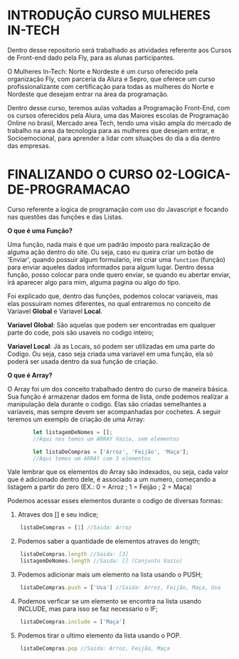 # INTRODUÇÃO CURSO MULHERES IN-TECH #
Dentro desse repositorio será trabalhado as atividades referente aos Cursos de Front-end dado pela Fly, para as alunas participantes.

O Mulheres In-Tech: Norte e Nordeste é um curso oferecido pela organização Fly, com parceria da Alura e Sepro, que oferece um curso profissionalizante com certificação para todas as mulheres do Norte e Nordeste que desejam entrar na área da programação.

Dentro desse curso, teremos aulas voltadas a Programação Front-End, com os cursos oferecidos pela Alura, uma das Maiores escolas de Programação Online no brasil, Mercado area Tech, tendo uma visão ampla do mercado de trabalho na area da tecnologia para as mulheres que desejam entrar, e Socioemocional, para aprender a lidar com situações do dia a dia dentro das empresas.

# FINALIZANDO O CURSO 02-LOGICA-DE-PROGRAMACAO #
    
Curso referente a logica de programação com uso do Javascript e focando nas questões das funções e das Listas. 
    
**O que é uma Função?**

Uma função, nada mais é que um padrão imposto para realização de alguma ação dentro do site. Ou seja, caso eu queira criar um botão de 'Enviar', quando possuir algum formulario, irei criar uma <code>function</code> (função) para enviar aqueles dados informados para algum lugar.
Dentro dessa função, posso colocar para onde quero enviar, se quando eu abertar enviar, irá aparecer algo para mim, alguma pagina ou algo do tipo.

Foi explicado que, dentro das funções, podemos colocar variaveis, mas elas possuiram nomes diferentes, no qual entraremos no conceito de Variavel **Global** e Variavel **Local**.

 **Variavel Global**: São aquelas que podem ser encontradas em qualquer parte do code, pois são usaveis no codigo inteiro;

 **Variavel Local**: Já as Locais, só podem ser utilizadas em uma parte do Codigo. Ou seja, caso seja criada uma variavel em uma função, ela só poderá ser usada dentro da sua função de criação.

**O que é Array?**

O Array foi um dos conceito trabalhado dentro do curso de maneira básica.
Sua função é armazenar dados em forma de lista, onde podemos realizar a manipulação dela durante o codigo. Elas são criadas semelhantes a variaveis, mas sempre devem ser acompanhadas por cochetes. A seguir teremos um exemplo de criação de uma Array:
```javascript
        let listagemDeNomes = [];
        //Aqui nos temos um ARRAY Vazio, sem elementos

        let listaDeCompras = ['Arroz', 'Feijão', 'Maça'];
        //Aqui temos um ARRAY com 3 elementos
```
Vale lembrar que os elementos do Array são indexados, ou seja, cada valor que é adicionado dentro dele, é associado a um numero, começando a listagem a partir do zero (EX.: 0 = Arroz ; 1 = Feijão ; 2 = Maça)

Podemos acessar esses elementos durante o codigo de diversas formas:

1. Atraves dos [] e seu indice;
```javascript
    listaDeCompras = [1] //Saida: Arroz
```
2. Podemos saber a quantidade de elementos atraves do length;
```javascript
    listaDeCompras.length //Saida: [3]
    listagemDeNomes.length //Saida: [] (Conjunto Vazio)
```
3.  Podemos adicionar mais um elemento na lista usando o PUSH;
```javascript
    listaDeCompras.push = ['Uva'] //Saida: Arroz, Feijão, Maça, Uva
```
4. Podemos verficar se um elemento se encontra na lista usando INCLUDE, mas para isso se faz necessario o IF;
```javascript
    listaDeCompras.include = ['Maça'] 
```
5. Podemos tirar o ultimo elemento da lista usando o POP.
```javascript
    listaDeCompras.pop //Saida: Arroz, Feijão, Maça
```


